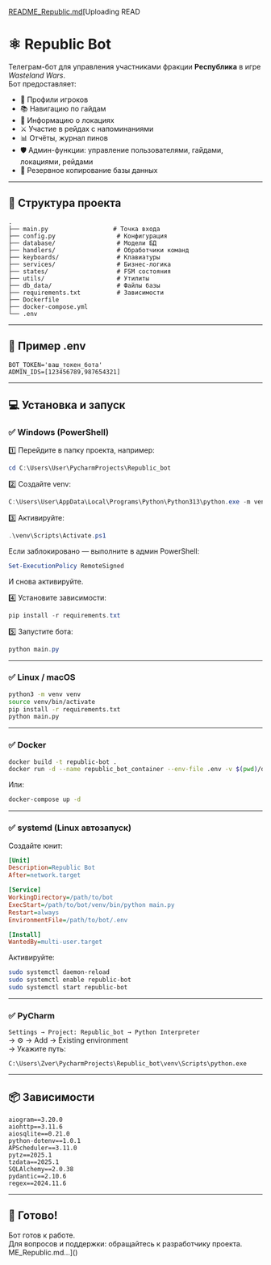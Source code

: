 [README_Republic.md](https://github.com/user-attachments/files/21024995/README_Republic.md)[Uploading READ
# ⚛ Republic Bot

Телеграм-бот для управления участниками фракции **Республика** в игре *Wasteland Wars*.  
Бот предоставляет:
- 👤 Профили игроков
- 📚 Навигацию по гайдам
- 📍 Информацию о локациях
- ⚔ Участие в рейдах с напоминаниями
- 📊 Отчёты, журнал пинов
- 🛡 Админ-функции: управление пользователями, гайдами, локациями, рейдами
- 💾 Резервное копирование базы данных

---

## 📂 Структура проекта

```
.
├── main.py                  # Точка входа
├── config.py                 # Конфигурация
├── database/                 # Модели БД
├── handlers/                 # Обработчики команд
├── keyboards/                # Клавиатуры
├── services/                 # Бизнес-логика
├── states/                   # FSM состояния
├── utils/                    # Утилиты
├── db_data/                  # Файлы базы
├── requirements.txt          # Зависимости
├── Dockerfile
├── docker-compose.yml
└── .env
```

---

## 🔑 Пример .env

```env
BOT_TOKEN='ваш_токен_бота'
ADMIN_IDS=[123456789,987654321]
```

---

## 💻 Установка и запуск

### ✅ Windows (PowerShell)

1️⃣ Перейдите в папку проекта, например:
```powershell
cd C:\Users\User\PycharmProjects\Republic_bot
```

2️⃣ Создайте venv:
```powershell
C:\Users\User\AppData\Local\Programs\Python\Python313\python.exe -m venv venv
```

3️⃣ Активируйте:
```powershell
.\venv\Scripts\Activate.ps1
```
Если заблокировано — выполните в админ PowerShell:
```powershell
Set-ExecutionPolicy RemoteSigned
```
И снова активируйте.

4️⃣ Установите зависимости:
```powershell
pip install -r requirements.txt
```

5️⃣ Запустите бота:
```powershell
python main.py
```

---

### ✅ Linux / macOS

```bash
python3 -m venv venv
source venv/bin/activate
pip install -r requirements.txt
python main.py
```

---

### ✅ Docker

```bash
docker build -t republic-bot .
docker run -d --name republic_bot_container --env-file .env -v $(pwd)/db_data:/app/db_data republic-bot
```
Или:
```bash
docker-compose up -d
```

---

### ✅ systemd (Linux автозапуск)

Создайте юнит:
```ini
[Unit]
Description=Republic Bot
After=network.target

[Service]
WorkingDirectory=/path/to/bot
ExecStart=/path/to/bot/venv/bin/python main.py
Restart=always
EnvironmentFile=/path/to/bot/.env

[Install]
WantedBy=multi-user.target
```
Активируйте:
```bash
sudo systemctl daemon-reload
sudo systemctl enable republic-bot
sudo systemctl start republic-bot
```

---

### ✅ PyCharm

`Settings → Project: Republic_bot → Python Interpreter`  
→ ⚙ → Add → Existing environment  
→ Укажите путь:
```
C:\Users\Zver\PycharmProjects\Republic_bot\venv\Scripts\python.exe
```

---

## 📦 Зависимости

```
aiogram==3.20.0
aiohttp==3.11.6
aiosqlite==0.21.0
python-dotenv==1.0.1
APScheduler==3.11.0
pytz==2025.1
tzdata==2025.1
SQLAlchemy==2.0.38
pydantic==2.10.6
regex==2024.11.6
```

---

## 🎯 Готово!

Бот готов к работе.  
Для вопросов и поддержки: обращайтесь к разработчику проекта.
ME_Republic.md…]()
